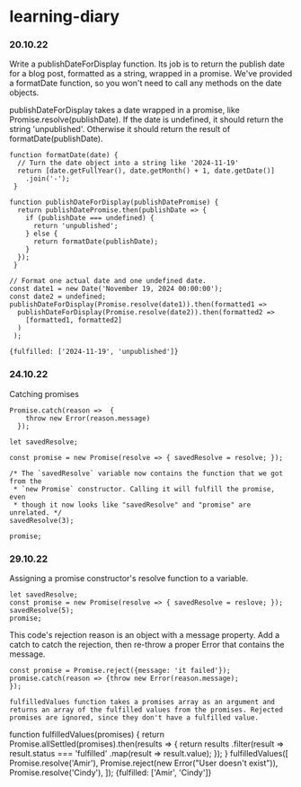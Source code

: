 # learning-diary

### 20.10.22
Write a publishDateForDisplay function. Its job is to return the publish date for a blog post, formatted as a string, wrapped in a promise. We've provided a formatDate function, so you won't need to call any methods on the date objects.

publishDateForDisplay takes a date wrapped in a promise, like Promise.resolve(publishDate). If the date is undefined, it should return the string 'unpublished'. Otherwise it should return the result of formatDate(publishDate).

```
function formatDate(date) {
  // Turn the date object into a string like '2024-11-19'
  return [date.getFullYear(), date.getMonth() + 1, date.getDate()]
    .join('-');
 }

function publishDateForDisplay(publishDatePromise) {
  return publishDatePromise.then(publishDate => {
    if (publishDate === undefined) {
      return 'unpublished';
    } else {
      return formatDate(publishDate);
    }
  });
 }

// Format one actual date and one undefined date.
const date1 = new Date('November 19, 2024 00:00:00');
const date2 = undefined;
publishDateForDisplay(Promise.resolve(date1)).then(formatted1 =>
  publishDateForDisplay(Promise.resolve(date2)).then(formatted2 =>
    [formatted1, formatted2]
  )
 );

{fulfilled: ['2024-11-19', 'unpublished']}
```

### 24.10.22
Catching promises
```
Promise.catch(reason =>  {
    throw new Error(reason.message)
  });
```

```
let savedResolve;

const promise = new Promise(resolve => { savedResolve = resolve; });

/* The `savedResolve` variable now contains the function that we got from the
 * `new Promise` constructor. Calling it will fulfill the promise, even
 * though it now looks like "savedResolve" and "promise" are unrelated. */
savedResolve(3);

promise;
```
### 29.10.22
Assigning a promise constructor's resolve function to a variable.

```
let savedResolve;
const promise = new Promise(resolve => { savedResolve = reslove; });
savedResolve(5);
promise;
```

This code's rejection reason is an object with a message property. Add a catch to catch the rejection, then re-throw a proper Error that contains the message.

```
const promise = Promise.reject({message: 'it failed'});
promise.catch(reason => {throw new Error(reason.message);
});

fulfilledValues function takes a promises array as an argument and returns an array of the fulfilled values from the promises. Rejected promises are ignored, since they don't have a fulfilled value.

```
function fulfilledValues(promises) {
  return Promise.allSettled(promises).then(results => {
  return results
    .filter(result => result.status === 'fulfilled'
    .map(result => result.value);
    });
}
fulfilledValues([
  Promise.resolve('Amir'),
  Promise.reject(new Error("User doesn't exist")),
  Promise.resolve('Cindy'),
]);
{fulfilled: ['Amir', 'Cindy']}
```
